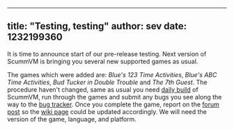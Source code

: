 
---
title: "Testing, testing"
author: sev
date: 1232199360
---

It is time to announce start of our pre-release testing. Next version of ScummVM is bringing you several new supported games as usual.

The games which were added are: *Blue's 123 Time Activities*, *Blue's ABC Time Activities*, *Bud Tucker in Double Trouble* and *The 7th Guest*. The procedure haven't changed, same as usual you need [daily build](/downloads/#daily) of ScummVM, run through the games and submit any bugs you see along the way to the [bug tracker](http://bugs.scummvm.org/). Once you complete the game, report on the [forum post](http://forums.scummvm.org/viewtopic.php?t=6773) so the [wiki page](http://wiki.scummvm.org/index.php/Release_Testing/0.13.0) could be updated accordingly. We will need the version of the game, language, and platform.
